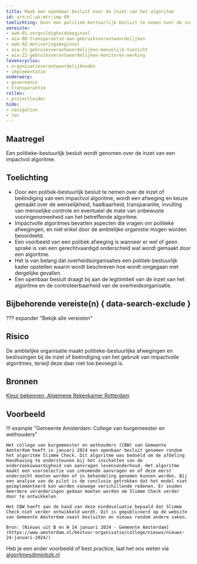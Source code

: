 ```yaml
---
title: Maak een openbaar besluit over de inzet van het algoritme
id: urn:nl:ak:mtr:imp-09
toelichting: Door een politiek-bestuurlijk besluit te nemen over de inzet van een impactvol algoritme, wordt een afweging en keuze gemaakt over de wenselijkheid, haalbaarheid, transparantie en eventueel de mate van onbewuste vooringenomheid van het betreffende algoritme. Een openbaar besluit draagt ook bij aan de controleerbaarheid van een overheidsorganisatie. 
vereiste:
- awb-01-zorgvuldigheidsbeginsel
- aia-08-transparantie-aan-gebruiksverantwoordelijken
- awb-02-motiveringsbeginsel
- aia-21-gebruiksverantwoordelijken-menselijk-toezicht
- aia-22-gebruiksverantwoordelijken-monitoren-werking
levenscyclus:
- organisatieverantwoordelijkheden
- implementatie
onderwerp:
- governance
- transparantie
rollen:
- projectleider
hide:
- navigation
- toc
---
```


<!-- tags -->

## Maatregel
Een politieke-bestuurlijk besluit wordt genomen over de inzet van een impactvol algoritme. 

## Toelichting
- Door een politiek-bestuurlijk besluit te nemen over de inzet of beëindiging van een impactvol algoritme, wordt een afweging en keuze gemaakt over de wenselijkheid, haalbaarheid, transparantie, invulling van menselijke controle en eventueel de mate van onbewuste vooringenomenheid van het betreffende algoritme.
- Impactvolle algoritmes bevatten aspecten die vragen om politieke afwegingen, en niet enkel door de ambtelijke organistie mogen worden beoordeeld.
- Een voorbeeld van een politiek afweging is wanneer er wel of geen sprake is van een gerechtvaardigd onderscheid wat wordt gemaakt door een algoritme. 
- Het is van belang dat overheidsorganisaties een politiek-bestuurlijk kader opstellen waarin wordt beschreven hoe wordt omgegaan met dergelijke gevallen. 
- Een openbaar besluit draagt bij aan de legitimiteit van de inzet van het algoritme en de controleerbaarheid van de overheidsorganisatie. 
    
## Bijbehorende vereiste(n) { data-search-exclude }
??? expander "Bekijk alle vereisten"
    <!-- list_vereisten_on_maatregelen_page -->

## Risico
De ambtelijke organisatie maakt politieke-bestuurlijke afwegingen en beslissingen bij de inzet of beëindiging van het gebruik van impactvolle algoritmes, terwijl deze daar niet toe bevoegd is.

## Bronnen

[Kleur bekennen, Algemene Rekenkamer Rotterdam](https://rekenkamer.rotterdam.nl/wp-content/uploads/2024/05/RO2205-kleur-bekennen-vervolgonderzoek-algoritmes-rekenkamer-rotterdam.pdf)

## Voorbeeld

!!! example "Gemeente Amsterdam: College van burgemeester en wethouders"
 
	Het college van burgemeester en wethouders (CBW) van Gemeente Amsterdam heeft in januari 2024 een openbaar besluit genomen rondom het algoritme Slimme Check. Dit algoritme was bedoeld om de afdeling Handhaving te ondersteunen bij het inschatten van de onderzoekswaardigheid van aanvragen levensonderhoud. Het algoritme maakt een voorselectie van inkomende aanvragen en of deze eerst onderzocht moeten worden of in behandeling genomen kunnen worden. Bij een analyse van de pilot is de conclusie getrokken dat het model niet geïmplementeerd kon worden vanwege verschillende redenen. Er zouden meerdere veranderingen gedaan moeten worden om Slimme Check verder door te ontwikkelen.

    Het CBW heeft aan de hand van deze eindevaluatie bepaald dat Slimme Check niet verder ontwikkeld wordt. Dit is gepubliceerd op de website van Gemeente Amsterdam naast besluiten en nieuws rondom andere zaken.
    
	Bron: [Nieuws uit B en W 24 januari 2024 - Gemeente Amsterdam](https://www.amsterdam.nl/bestuur-organisatie/college/nieuws/nieuws-24-januari-2024/)

Heb je een ander voorbeeld of best practice, laat het ons weten via [algoritmes@minbzk.nl](mailto:algoritmes@minbzk.nl)

